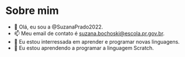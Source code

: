 # Sobre mim
- 👋 Olá, eu sou a @SuzanaPrado2022.
- 📫 Meu email de contato é suzana.bochoski@escola.pr.gov.br.
- 👀 Eu estou interressada em aprender e programar novas linguagens.
- 🌱 Eu estou aprendendo a programar a linguagem Scratch.


<!---
SuzanaPrado2022/SuzanaPrado2022 is a ✨ special ✨ repository because its `README.md` (this file) appears on your GitHub profile.
You can click the Preview link to take a look at your changes.
--->

